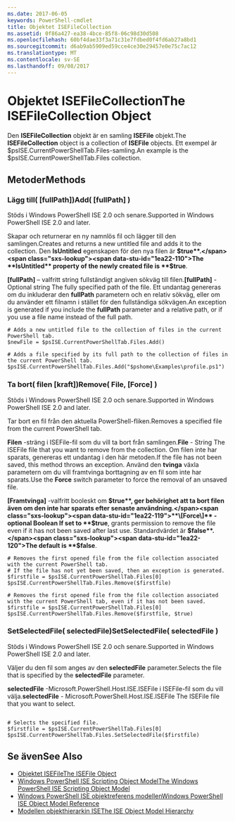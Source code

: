 ```yaml
---
ms.date: 2017-06-05
keywords: PowerShell-cmdlet
title: Objektet ISEFileCollection
ms.assetid: 0f86a427-ea38-4bce-85f8-06c98d30d508
ms.openlocfilehash: 60bf4dae33f3a71c31e7fdbed0f4fd6ab27a8bd1
ms.sourcegitcommit: d6ab9ab5909ed59cce4ce30e29457e0e75c7ac12
ms.translationtype: MT
ms.contentlocale: sv-SE
ms.lasthandoff: 09/08/2017
---
```

# <a name="the-isefilecollection-object"></a><span data-ttu-id="1ea22-103">Objektet ISEFileCollection</span><span class="sxs-lookup"><span data-stu-id="1ea22-103">The ISEFileCollection Object</span></span>
  <span data-ttu-id="1ea22-104">Den **ISEFileCollection** objekt är en samling **ISEFile** objekt.</span><span class="sxs-lookup"><span data-stu-id="1ea22-104">The **ISEFileCollection** object is a collection of **ISEFile** objects.</span></span> <span data-ttu-id="1ea22-105">Ett exempel är $psISE.CurrentPowerShellTab.Files-samling.</span><span class="sxs-lookup"><span data-stu-id="1ea22-105">An example is the $psISE.CurrentPowerShellTab.Files collection.</span></span>

## <a name="methods"></a><span data-ttu-id="1ea22-106">Metoder</span><span class="sxs-lookup"><span data-stu-id="1ea22-106">Methods</span></span>

### <a name="add-fullpath-"></a><span data-ttu-id="1ea22-107">Lägg till\( \[fullPath\]\)</span><span class="sxs-lookup"><span data-stu-id="1ea22-107">Add\( \[fullPath\] \)</span></span>
  <span data-ttu-id="1ea22-108">Stöds i Windows PowerShell ISE 2.0 och senare.</span><span class="sxs-lookup"><span data-stu-id="1ea22-108">Supported in Windows PowerShell ISE 2.0 and later.</span></span> 

 <span data-ttu-id="1ea22-109">Skapar och returnerar en ny namnlös fil och lägger till den samlingen.</span><span class="sxs-lookup"><span data-stu-id="1ea22-109">Creates and returns a new untitled file and adds it to the collection.</span></span> <span data-ttu-id="1ea22-110">Den **IsUntitled** egenskapen för den nya filen är **$true**.</span><span class="sxs-lookup"><span data-stu-id="1ea22-110">The **IsUntitled** property of the newly created file is **$true**.</span></span>

 <span data-ttu-id="1ea22-111">**\[fullPath\]**  – valfritt string fullständigt angiven sökväg till filen.</span><span class="sxs-lookup"><span data-stu-id="1ea22-111">**\[fullPath\]** - Optional string The fully specified path of the file.</span></span> <span data-ttu-id="1ea22-112">Ett undantag genereras om du inkluderar den **fullPath** parametern och en relativ sökväg, eller om du använder ett filnamn i stället för den fullständiga sökvägen.</span><span class="sxs-lookup"><span data-stu-id="1ea22-112">An exception is generated if you include the **fullPath** parameter and a relative path, or if you use a file name instead of the full path.</span></span>

```
# Adds a new untitled file to the collection of files in the current PowerShell tab.
$newFile = $psISE.CurrentPowerShellTab.Files.Add()

# Adds a file specified by its full path to the collection of files in the current PowerShell tab.
$psISE.CurrentPowerShellTab.Files.Add("$pshome\Examples\profile.ps1")

```

### <a name="remove-file-force-"></a><span data-ttu-id="1ea22-113">Ta bort\( filen \[kraft\]\)</span><span class="sxs-lookup"><span data-stu-id="1ea22-113">Remove\( File, \[Force\] \)</span></span>
  <span data-ttu-id="1ea22-114">Stöds i Windows PowerShell ISE 2.0 och senare.</span><span class="sxs-lookup"><span data-stu-id="1ea22-114">Supported in Windows PowerShell ISE 2.0 and later.</span></span> 

 <span data-ttu-id="1ea22-115">Tar bort en fil från den aktuella PowerShell-fliken.</span><span class="sxs-lookup"><span data-stu-id="1ea22-115">Removes a specified file from the current PowerShell tab.</span></span>

 <span data-ttu-id="1ea22-116">**Filen** -sträng i ISEFile-fil som du vill ta bort från samlingen.</span><span class="sxs-lookup"><span data-stu-id="1ea22-116">**File** - String The ISEFile file that you want to remove from the collection.</span></span> <span data-ttu-id="1ea22-117">Om filen inte har sparats, genereras ett undantag i den här metoden.</span><span class="sxs-lookup"><span data-stu-id="1ea22-117">If the file has not been saved, this method throws an exception.</span></span> <span data-ttu-id="1ea22-118">Använd den **tvinga** växla parametern om du vill framtvinga borttagning av en fil som inte har sparats.</span><span class="sxs-lookup"><span data-stu-id="1ea22-118">Use the **Force** switch parameter to force the removal of an unsaved file.</span></span>

 <span data-ttu-id="1ea22-119">**\[Framtvinga\]**  -valfritt booleskt om **$true**, ger behörighet att ta bort filen även om den inte har sparats efter senaste användning.</span><span class="sxs-lookup"><span data-stu-id="1ea22-119">**\[Force\]** - optional Boolean If set to **$true**, grants permission to remove the file even if it has not been saved after last use.</span></span> <span data-ttu-id="1ea22-120">Standardvärdet är **$false**.</span><span class="sxs-lookup"><span data-stu-id="1ea22-120">The default is **$false**.</span></span>

```
# Removes the first opened file from the file collection associated with the current PowerShell tab.
# If the file has not yet been saved, then an exception is generated.
$firstfile = $psISE.CurrentPowerShellTab.Files[0]
$psISE.CurrentPowerShellTab.Files.Remove($firstfile)

# Removes the first opened file from the file collection associated with the current PowerShell tab, even if it has not been saved.
$firstfile = $psISE.CurrentPowerShellTab.Files[0]
$psISE.CurrentPowerShellTab.Files.Remove($firstfile, $true)
```

### <a name="setselectedfile-selectedfile-"></a><span data-ttu-id="1ea22-121">SetSelectedFile\( selectedFile\)</span><span class="sxs-lookup"><span data-stu-id="1ea22-121">SetSelectedFile\( selectedFile \)</span></span>
  <span data-ttu-id="1ea22-122">Stöds i Windows PowerShell ISE 2.0 och senare.</span><span class="sxs-lookup"><span data-stu-id="1ea22-122">Supported in Windows PowerShell ISE 2.0 and later.</span></span> 

 <span data-ttu-id="1ea22-123">Väljer du den fil som anges av den **selectedFile** parameter.</span><span class="sxs-lookup"><span data-stu-id="1ea22-123">Selects the file that is specified by the **selectedFile** parameter.</span></span>

 <span data-ttu-id="1ea22-124">**selectedFile** -Microsoft.PowerShell.Host.ISE.ISEFile i ISEFile-fil som du vill välja.</span><span class="sxs-lookup"><span data-stu-id="1ea22-124">**selectedFile** - Microsoft.PowerShell.Host.ISE.ISEFile The ISEFile file that you want to select.</span></span>

```

# Selects the specified file.
$firstfile = $psISE.CurrentPowerShellTab.Files[0]
$psISE.CurrentPowerShellTab.Files.SetSelectedFile($firstfile)

```

## <a name="see-also"></a><span data-ttu-id="1ea22-125">Se även</span><span class="sxs-lookup"><span data-stu-id="1ea22-125">See Also</span></span>
- [<span data-ttu-id="1ea22-126">Objektet ISEFile</span><span class="sxs-lookup"><span data-stu-id="1ea22-126">The ISEFile Object</span></span>](The-ISEFile-Object.md) 
- [<span data-ttu-id="1ea22-127">Windows PowerShell ISE Scripting Object Model</span><span class="sxs-lookup"><span data-stu-id="1ea22-127">The Windows PowerShell ISE Scripting Object Model</span></span>](The-Windows-PowerShell-ISE-Scripting-Object-Model.md) 
- [<span data-ttu-id="1ea22-128">Windows PowerShell ISE objektreferens modellen</span><span class="sxs-lookup"><span data-stu-id="1ea22-128">Windows PowerShell ISE Object Model Reference</span></span>](Windows-PowerShell-ISE-Object-Model-Reference.md) 
- [<span data-ttu-id="1ea22-129">Modellen objekthierarkin ISE</span><span class="sxs-lookup"><span data-stu-id="1ea22-129">The ISE Object Model Hierarchy</span></span>](The-ISE-Object-Model-Hierarchy.md)
